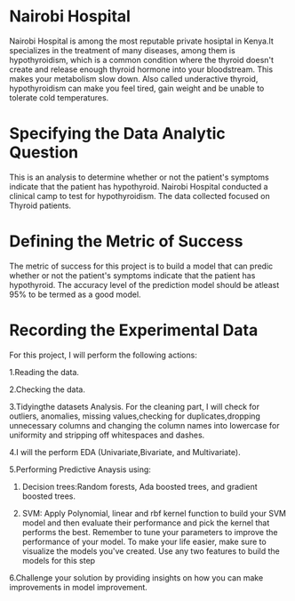 # Nairobi Hospital
Nairobi Hospital is among the most reputable private hosiptal in Kenya.It specializes in the treatment of many diseases, among them is hypothyroidism, which is a common condition where the thyroid doesn't create and release enough thyroid hormone into your bloodstream. This makes your metabolism slow down. Also called underactive thyroid, hypothyroidism can make you feel tired, gain weight and be unable to tolerate cold temperatures.
# Specifying the Data Analytic Question
This is an analysis to determine whether or not the patient's symptoms indicate that the patient has hypothyroid. Nairobi Hospital conducted a clinical camp to test for hypothyroidism. The data collected focused on Thyroid patients.
# Defining the Metric of Success
The metric of success for this project is to build a model that can predic whether or not the patient's symptoms indicate that the patient has hypothyroid. The accuracy level of the prediction model should be atleast 95% to be termed as a good model.
# Recording the Experimental Data
For this project, I will perform the following actions:

1.Reading the data.

2.Checking the data.

3.Tidyingthe datasets Analysis. For the cleaning part, I will check for outliers, anomalies, missing values,checking for duplicates,dropping unnecessary columns and changing the column names into lowercase for uniformity and stripping off whitespaces and dashes.

4.I will the perform EDA (Univariate,Bivariate, and Multivariate).

5.Performing Predictive Anaysis using:

1. Decision trees:Random forests, Ada boosted trees, and gradient boosted trees.

2. SVM: Apply Polynomial, linear and rbf kernel function to build your SVM model and then evaluate their performance and pick the kernel that performs the best. Remember to tune your parameters to improve the performance of your model. To make your life easier, make sure to visualize the models you've created. Use any two features to build the models for this step
  
6.Challenge your solution by providing insights on how you can make improvements in model improvement.
